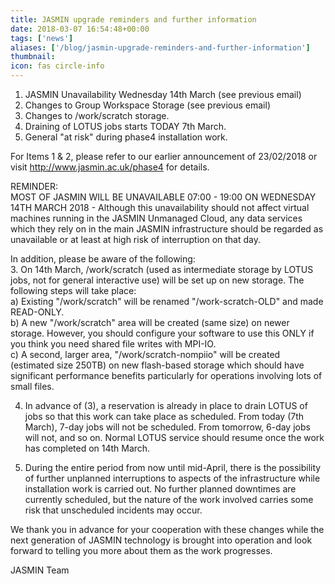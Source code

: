 ```yaml
---
title: JASMIN upgrade reminders and further information 
date: 2018-03-07 16:54:48+00:00
tags: ['news']
aliases: ['/blog/jasmin-upgrade-reminders-and-further-information']
thumbnail: 
icon: fas circle-info
---
```

1. JASMIN Unavailability Wednesday 14th March (see previous email)  
2. Changes to Group Workspace Storage (see previous email)  
3. Changes to /work/scratch storage.  
4. Draining of LOTUS jobs starts TODAY 7th March.  
5. General "at risk" during phase4 installation work.


For Items 1 & 2, please refer to our earlier announcement of 23/02/2018 or visit http://www.jasmin.ac.uk/phase4 for details.


REMINDER:  
MOST OF JASMIN WILL BE UNAVAILABLE 07:00 - 19:00 ON WEDNESDAY 14TH MARCH 2018 - Although this unavailability should not affect virtual machines running in the JASMIN Unmanaged Cloud, any data services which they rely on in the main JASMIN infrastructure should be regarded as unavailable or at least at high risk of interruption on that day.


In addition, please be aware of the following:  
3. On 14th March, /work/scratch (used as intermediate storage by LOTUS jobs, not for general interactive use) will be set up on new storage. The following steps will take place:  
a) Existing "/work/scratch" will be renamed "/work-scratch-OLD" and made READ-ONLY.  
b) A new "/work/scratch" area will be created (same size) on newer storage. However, you should configure your software to use this ONLY if you think you need shared file writes with MPI-IO.  
c) A second, larger area, "/work/scratch-nompiio" will be created (estimated size 250TB) on new flash-based storage which should have significant performance benefits particularly for operations involving lots of small files.


4. In advance of (3), a reservation is already in place to drain LOTUS of jobs so that this work can take place as scheduled. From today (7th March), 7-day jobs will not be scheduled. From tomorrow, 6-day jobs will not, and so on. Normal LOTUS service should resume once the work has completed on 14th March.


5. During the entire period from now until mid-April, there is the possibility of further unplanned interruptions to aspects of the infrastructure while installation work is carried out. No further planned downtimes are currently scheduled, but the nature of the work involved carries some risk that unscheduled incidents may occur.


We thank you in advance for your cooperation with these changes while the next generation of JASMIN technology is brought into operation and look forward to telling you more about them as the work progresses.


JASMIN Team

